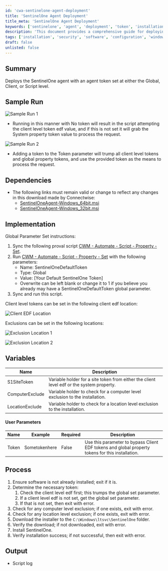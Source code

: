 ```yaml
---
id: 'cwa-sentinelone-agent-deployment'
title: 'SentinelOne Agent Deployment'
title_meta: 'SentinelOne Agent Deployment'
keywords: ['sentinelone', 'agent', 'deployment', 'token', 'installation']
description: 'This document provides a comprehensive guide for deploying the SentinelOne agent, detailing the use of agent tokens at various levels, implementation instructions, and process steps to ensure successful installation and configuration.'
tags: ['installation', 'security', 'software', 'configuration', 'windows']
draft: false
unlisted: false
---
```

## Summary

Deploys the SentinelOne agent with an agent token set at either the Global, Client, or Script level.

## Sample Run

![Sample Run 1](..\..\..\static\img\SentinelOne-Agent-Deployment\image_1.png)

- Running in this manner with No token will result in the script attempting the client level token edf value, and if this is not set it will grab the System property token value to process the request.

![Sample Run 2](..\..\..\static\img\SentinelOne-Agent-Deployment\image_2.png)

- Adding a token to the Token parameter will trump all client level tokens and global property tokens, and use the provided token as the means to process the request.

## Dependencies

- The following links must remain valid or change to reflect any changes in this download made by Connectwise:
  - [SentinelOneAgent-Windows_64bit.msi](https://cwa.connectwise.com/tools/sentinelone/SentinelOneAgent-Windows_64bit.msi)
  - [SentinelOneAgent-Windows_32bit.msi](https://cwa.connectwise.com/tools/sentinelone/SentinelOneAgent-Windows_32bit.msi)

## Implementation

Global Parameter Set instructions:

1. Sync the following proval script [CWM - Automate - Script - Property - Set](https://proval.itglue.com/DOC-5078775-11420461).
2. Run [CWM - Automate - Script - Property - Set](https://proval.itglue.com/DOC-5078775-11420461) with the following parameters:
   - Name: SentinelOneDefaultToken
   - Type: Global
   - Value: [Your Default SentinelOne Token]
   - Overwrite can be left blank or change it to 1 if you believe you already may have a SentinelOneDefaultToken global parameter.
3. Sync and run this script.

Client level tokens can be set in the following client edf location:

![Client EDF Location](..\..\..\static\img\SentinelOne-Agent-Deployment\image_3.png)

Exclusions can be set in the following locations:

![Exclusion Location 1](..\..\..\static\img\SentinelOne-Agent-Deployment\image_4.png)

![Exclusion Location 2](..\..\..\static\img\SentinelOne-Agent-Deployment\image_5.png)

## Variables

| Name           | Description                                                                                           |
|----------------|-------------------------------------------------------------------------------------------------------|
| S1SiteToken    | Variable holder for a site token from either the client level edf or the system property.            |
| ComputerExclude| Variable holder to check for a computer level exclusion to the installation.                         |
| LocationExclude| Variable holder to check for a location level exclusion to the installation.                         |

#### User Parameters

| Name   | Example          | Required | Description                                                                                 |
|--------|------------------|----------|---------------------------------------------------------------------------------------------|
| Token  | Sometokenhere    | False    | Use this parameter to bypass Client EDF tokens and global property tokens for this installation. |

## Process

1. Ensure software is not already installed; exit if it is.
2. Determine the necessary token:
   1. Check the client level edf first; this trumps the global set parameter.
   2. If a client level edf is not set, get the global set parameter.
   3. If that is not set, then exit with error.
3. Check for any computer level exclusion; if one exists, exit with error.
4. Check for any location level exclusion; if one exists, exit with error.
5. Download the installer to the `C:\Windows\ltsvc\SentinelOne` folder.
6. Verify the download; if not downloaded, exit with error.
7. Install SentinelOne.
8. Verify installation success; if not successful, then exit with error.

## Output

- Script log


